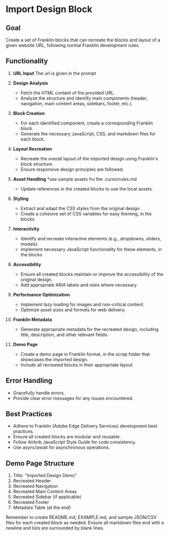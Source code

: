 # Import Design Block

## Goal

Create a set of Franklin blocks that can recreate the blocks and layout of a given website URL, following normal Franklin development rules.

## Functionality

1. **URL Input**
   The url is given in the prompt

2. **Design Analysis**
   * Fetch the HTML content of the provided URL.
   * Analyze the structure and identify main components (header, navigation, main content areas, sidebars, footer, etc.).

3. **Block Creation**
   * For each identified component, create a corresponding Franklin block.
   * Generate the necessary JavaScript, CSS, and markdown files for each block.

4. **Layout Recreation**
   * Recreate the overall layout of the imported design using Franklin's block structure.
   * Ensure responsive design principles are followed.

5. **Asset Handling**
   *use sample assets fro the .cursorrules.md
   * Update references in the created blocks to use the local assets.

6. **Styling**
   * Extract and adapt the CSS styles from the original design.
   * Create a cohesive set of CSS variables for easy theming, in the blocks

7. **Interactivity**
   * Identify and recreate interactive elements (e.g., dropdowns, sliders, modals).
   * Implement necessary JavaScript functionality for these elements, in the blocks

8. **Accessibility**
   * Ensure all created blocks maintain or improve the accessibility of the original design.
   * Add appropriate ARIA labels and roles where necessary.

9. **Performance Optimization**
   * Implement lazy loading for images and non-critical content.
   * Optimize asset sizes and formats for web delivery.

10. **Franklin Metadata**
    * Generate appropriate metadata for the recreated design, including title, description, and other relevant fields.

11. **Demo Page**
    * Create a demo page in Franklin format, in the scrap folder that showcases the imported design.
    * Include all recreated blocks in their appropriate layout.

## Error Handling

* Gracefully handle errors.
* Provide clear error messages for any issues encountered.

## Best Practices

* Adhere to Franklin (Adobe Edge Delivery Services) development best practices.
* Ensure all created blocks are modular and reusable.
* Follow Airbnb JavaScript Style Guide for code consistency.
* Use async/await for asynchronous operations.

## Demo Page Structure

1. Title: "Imported Design Demo"
2. Recreated Header
3. Recreated Navigation
4. Recreated Main Content Areas
5. Recreated Sidebar (if applicable)
6. Recreated Footer
7. Metadata Table (at the end)

Remember to create README.md, EXAMPLE.md, and sample JSON/CSV files for each created block as needed. Ensure all markdown files end with a newline and lists are surrounded by blank lines.
